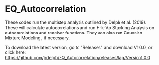 # EQ_Autocorrelation

These codes run the multistep analysis outlined by Delph et al. (2019). These will calculate autocorrelations and run H-k-Vp Stacking Analysis on autocorrelations and receiver functions. They can also run Gaussian Mixture Modeling , if necessary.

To download the latest version, go to "Releases" and download V1.0.0, or click here: https://github.com/jrdelph/EQ_Autocorrelation/releases/tag/Version1.0.0

